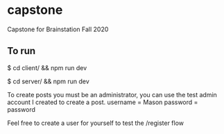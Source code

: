 # capstone
Capstone for Brainstation Fall 2020

To run
------
$ cd client/ && npm run dev

$ cd server/ && npm run dev

To create posts you must be an administrator, you can use the test admin account I created to create a post. 
username = Mason
password = password

Feel free to create a user for yourself to test the /register flow

